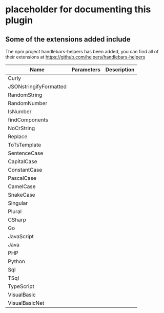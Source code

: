 # placeholder for documenting this plugin

## Some of the extensions added include

The npm project handlebars-helpers has been added, you can find all of their extensions at https://github.com/helpers/handlebars-helpers

| Name                   | Parameters | Description |
| ---------------------- | ---------- | ----------- |
| Curly                  |            |             |
| JSONstringifyFormatted |            |             |
| RandomString           |            |             |
| RandomNumber           |            |             |
| IsNumber               |            |             |
| findComponents         |            |             |
| NoCrString             |            |             |
| Replace                |            |             |
| ToTsTemplate           |            |             |
| SentenceCase           |            |             |
| CapitalCase            |            |             |
| ConstantCase           |            |             |
| PascalCase             |            |             |
| CamelCase              |            |             |
| SnakeCase              |            |             |
| Singular               |            |             |
| Plural                 |            |             |
| CSharp                 |            |             |
| Go                     |            |             |
| JavaScript             |            |             |
| Java                   |            |             |
| PHP                    |            |             |
| Python                 |            |             |
| Sql                    |            |             |
| TSql                   |            |             |
| TypeScript             |            |             |
| VisualBasic            |            |             |
| VisualBasicNet         |            |             |
